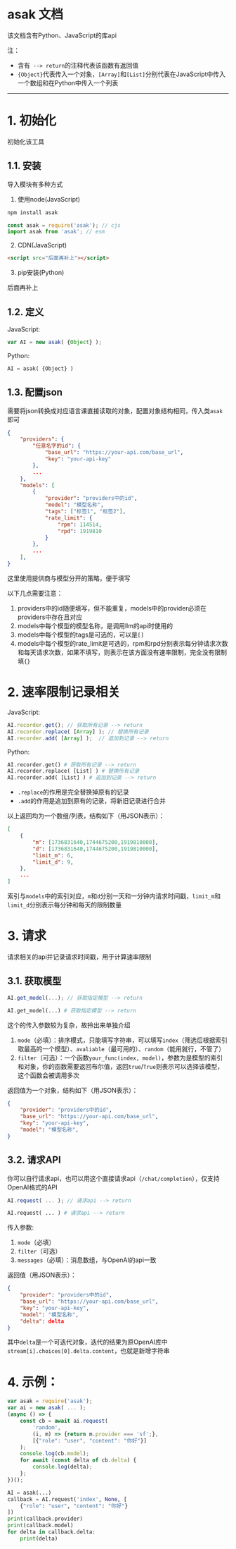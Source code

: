 # asak 文档

该文档含有Python、JavaScript的库api

注：
- 含有` --> return`的注释代表该函数有返回值
- `{Object}`代表传入一个对象，`[Array]`和`[List]`分别代表在JavaScript中传入一个数组和在Python中传入一个列表

---

# 1. 初始化

初始化该工具

## 1.1. 安装

导入模块有多种方式

1. 使用node(JavaScript)

```sh
npm install asak
```

```javascript
const asak = require('asak'); // cjs
import asak from 'asak'; // esm
```

2. CDN(JavaScript)

```html
<script src="后面再补上"></script>
```

3. pip安装(Python)

后面再补上

## 1.2. 定义

JavaScript:

```javascript
var AI = new asak( {Object} );
```

Python:

```python
AI = asak( {Object} )
```

## 1.3. 配置json

需要将json转换成对应语言课直接读取的对象，配置对象结构相同，传入类`asak`即可

```json
{
    "providers": {
        "任意名字的id": {
            "base_url": "https://your-api.com/base_url",
            "key": "your-api-key"
        },
        ...
    },
    "models": [
        {
            "provider": "providers中的id",
            "model": "模型名称",
            "tags": ["标签1", "标签2"],
            "rate_limit": {
                "rpm": 114514,
                "rpd": 1919810
            }
        },
        ...
    ],
}
```

这里使用提供商与模型分开的策略，便于填写

以下几点需要注意：

1. providers中的id随便填写，但不能重复，models中的provider必须在providers中存在且对应
2. models中每个模型的模型名称，是调用llm的api时使用的
3. models中每个模型的tags是可选的，可以是`[]`
4. models中每个模型的rate_limit是可选的，rpm和rpd分别表示每分钟请求次数和每天请求次数，如果不填写，则表示在该方面没有速率限制，完全没有限制填`{}`

# 2. 速率限制记录相关

JavaScript:

```javascript
AI.recorder.get(); // 获取所有记录 --> return
AI.recorder.replace( [Array] ); // 替换所有记录
AI.recorder.add( [Array] );  // 追加到记录 --> return
```

Python:

```python
AI.recorder.get() # 获取所有记录 --> return
AI.recorder.replace( [List] ) # 替换所有记录
AI.recorder.add( [List] ) # 追加到记录 --> return
```

- `.replace`的作用是完全替换掉原有的记录
- `.add`的作用是追加到原有的记录，将新旧记录进行合并

以上返回均为一个数组/列表，结构如下（用JSON表示）：

```json
[
    {
        "m": [1736831640,1744675200,1919810000],
        "d": [1736831640,1744675200,1919810000],
        "limit_m": 6,
        "limit_d": 9,
    },
    ...
]
```

索引与`models`中的索引对应，`m`和`d`分别一天和一分钟内请求时间戳，`limit_m`和`limit_d`分别表示每分钟和每天的限制数量

# 3. 请求

请求相关的api并记录请求时间戳，用于计算速率限制

## 3.1. 获取模型

```javascript
AI.get_model(...); // 获取指定模型 --> return
```

```python
AI.get_model(...) # 获取指定模型 --> return
```

这个的传入参数较为复杂，故拎出来单独介绍

1. `mode`（必填）：排序模式，只能填写字符串，可以填写`index`（筛选后根据索引取最高的一个模型）、`avaliable`（最可用的）、`random`（能用就行，不管了）
2. `filter`（可选）：一个函数`your_func(index, model)`，参数为是模型的索引和对象，你的函数需要返回布尔值，返回`true`/`True`则表示可以选择该模型，这个函数会被调用多次

返回值为一个对象，结构如下（用JSON表示）：

```json
{
    "provider": "providers中的id",
    "base_url": "https://your-api.com/base_url",
    "key": "your-api-key",
    "model": "模型名称",
}
```

## 3.2. 请求API

你可以自行请求api，也可以用这个直接请求api（`/chat/completion`），仅支持OpenAI格式的API

```javascript
AI.request( ... ); // 请求api --> return
```

```python
AI.request( ... ) # 请求api --> return
```

传入参数:

1. `mode`（必填）
2. `filter`（可选）
3. `messages`（必填）：消息数组，与OpenAI的api一致

返回值（用JSON表示）：

```json
{
    "provider": "providers中的id",
    "base_url": "https://your-api.com/base_url",
    "key": "your-api-key",
    "model": "模型名称",
    "delta": delta
}
```

其中`delta`是一个可迭代对象，迭代的结果为原OpenAI库中`stream[i].choices[0].delta.content`，也就是新增字符串

# 4. 示例：

```javascript
var asak = require('asak');
var ai = new asak( ... );
(async () => {
    const cb = await ai.request(
        'random',
        (i, m) => {return m.provider === 'sf';},
        [{"role": "user", "content": "你好"}]
    );
    console.log(cb.model);
    for await (const delta of cb.delta) {
        console.log(delta);
    };
})();
```

```python
AI = asak(...)
callback = AI.request('index', None, [
    {"role": "user", "content": "你好"}
])
print(callback.provider)
print(callback.model)
for delta in callback.delta:
    print(delta)
```